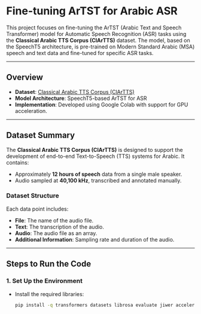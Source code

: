 # **Fine-tuning ArTST for Arabic ASR**

This project focuses on fine-tuning the ArTST (Arabic Text and Speech Transformer) model for Automatic Speech Recognition (ASR) tasks using the **Classical Arabic TTS Corpus (ClArTTS)** dataset. The model, based on the SpeechT5 architecture, is pre-trained on Modern Standard Arabic (MSA) speech and text data and fine-tuned for specific ASR tasks.

---

## **Overview**

- **Dataset**: [Classical Arabic TTS Corpus (ClArTTS)](https://huggingface.co/datasets/MBZUAI/ClArTTS)
- **Model Architecture**: SpeechT5-based ArTST for ASR
- **Implementation**: Developed using Google Colab with support for GPU acceleration.

---

## **Dataset Summary**

The **Classical Arabic TTS Corpus (ClArTTS)** is designed to support the development of end-to-end Text-to-Speech (TTS) systems for Arabic. It contains:

- Approximately **12 hours of speech** data from a single male speaker.
- Audio sampled at **40,100 kHz**, transcribed and annotated manually.

### **Dataset Structure**
Each data point includes:
- **File**: The name of the audio file.
- **Text**: The transcription of the audio.
- **Audio**: The audio file as an array.
- **Additional Information**: Sampling rate and duration of the audio.

---

## **Steps to Run the Code**

### **1. Set Up the Environment**
- Install the required libraries:
  ```bash
  pip install -q transformers datasets librosa evaluate jiwer accelerate transformers[torch] pyarabic sentencepiece
